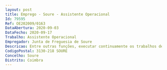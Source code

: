 ```yaml
--- 
layout: post
title: Emprego - Soure - Assistente Operacional
Id: 79595
Ref: OE202009/0163
DataAbertura: 2020-09-03
DataFecho: 2020-09-17
Trabalho: Assistente Operacional
Empregador: Junta de Freguesia de Soure
Descricao: Entre outras funções, executar continuamente os trabalhos de conservação dos pavimentos  assegurar o ponto de escoamento das águas, tendo sempre para esse fim de limpar valetas, desobstruir aquedutos e compor bermas  remover do pavimento a lama e as imundícies  conservar as obras de arte limpas da terra, de vegetação ou de quaisquer outros corpos estranhos  cuidar da conservação e limpeza de marcos, balizas ou quaisquer outros sinais colocados na via  levar para o local todas as ferramentas necessárias ao serviço, consoante o tipo de pavimento em que trabalha, não devendo deixá las abandonadas.
CodigoPostal: 3130-218 SOURE
Concelho: Soure
Distrito: Coimbra
--- 
```


